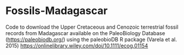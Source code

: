 # Fossils-Madagascar
Code to download the Upper Cretaceous and Cenozoic terrestrial fossil records from Madagascar available on the PaleoBiology Database (https://paleobiodb.org/)
using the paleobioDB R package (Varela et al. 2015) https://onlinelibrary.wiley.com/doi/10.1111/ecog.01154